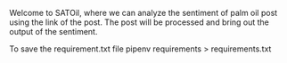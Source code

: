 Welcome to SATOil, where we can analyze the sentiment of palm oil post using the link of the post. The post will be processed and bring out the output of the sentiment.


To save the requirement.txt file
pipenv requirements > requirements.txt
